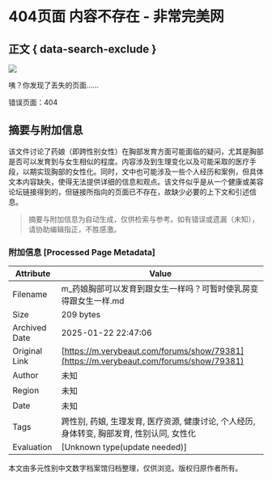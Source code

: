 # 404页面 内容不存在 - 非常完美网

## 正文 { data-search-exclude }


![](/static/common/img/404.png)

咦？你发现了丢失的页面……

错误页面：404
<!-- tcd_original_link https://m.verybeaut.com/forums/show/79381 -->


## 摘要与附加信息

<!-- tcd_abstract -->
该文件讨论了药娘（即跨性别女性）在胸部发育方面可能面临的疑问，尤其是胸部是否可以发育到与女生相似的程度。内容涉及到生理变化以及可能采取的医疗手段，以期实现胸部的女性化。同时，文中也可能涉及一些个人经历和案例，但具体文本内容缺失，使得无法提供详细的信息和观点。该文件似乎是从一个健康或美容论坛链接得到的，但链接所指向的页面已不存在，故缺少必要的上下文和引述信息。
<!-- tcd_abstract_end -->

> 摘要与附加信息为自动生成，仅供检索与参考。如有错误或遗漏（未知），请协助编辑指正，不胜感激。

### 附加信息 [Processed Page Metadata]

| Attribute       | Value                                  |
|-----------------|----------------------------------------|
| Filename        | m_药娘胸部可以发育到跟女生一样吗？可暂时使乳房变得跟女生一样.md                             |
| Size            | 209 bytes                           |
| Archived Date   | 2025-01-22 22:47:06                             |
| Original Link   | [https://m.verybeaut.com/forums/show/79381](https://m.verybeaut.com/forums/show/79381)                       |
| Author          | 未知                               |
| Region          | 未知                               |
| Date            | 未知                                 |
| Tags            | 跨性别, 药娘, 生理发育, 医疗资源, 健康讨论, 个人经历, 身体转变, 胸部发育, 性别认同, 女性化                                 |
| Evaluation            | [Unknown type(update needed)]                                 |
<!-- tcd_table_end -->

本文由多元性别中文数字档案馆归档整理，仅供浏览。版权归原作者所有。
